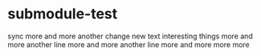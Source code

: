 # submodule-test

sync
more and more
another change
new text
interesting things
more and more
another line
more and more
another line
more and more
more 
more 
